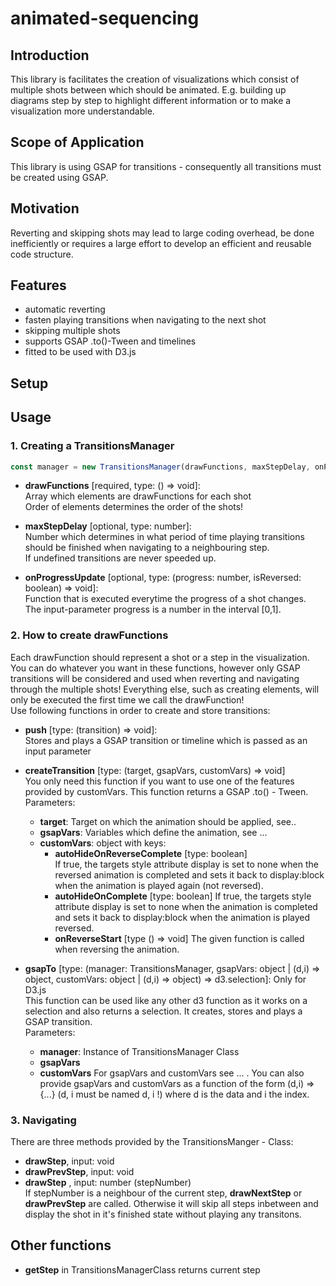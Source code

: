 # animated-sequencing
## __Introduction__
This library is facilitates the creation of visualizations which consist of multiple shots between which should be animated. E.g. building up diagrams step by step to highlight different information or to make a visualization more understandable.

## __Scope of Application__
This library is using GSAP for transitions - consequently all transitions must be created using GSAP.

## __Motivation__
Reverting and skipping shots may lead to large coding overhead, be done inefficiently or requires a large effort to develop an efficient and reusable code structure.


## __Features__
- automatic reverting
- fasten playing transitions when navigating to the next shot
- skipping multiple shots
- supports GSAP .to()-Tween and timelines
- fitted to be used with D3.js

## __Setup__

## __Usage__
### 1. Creating a TransitionsManager
```js
const manager = new TransitionsManager(drawFunctions, maxStepDelay, onProgressUpdate);
```
- __drawFunctions__ [required, type: () => void]:  
Array which elements are drawFunctions  for each shot  
Order of elements determines the order of the shots!  

- __maxStepDelay__ [optional, type: number]:  
Number which determines in what period of time playing transitions should be finished when navigating to a neighbouring step.  
If undefined transitions are never speeded up.  

- __onProgressUpdate__ [optional, type: (progress: number, isReversed: boolean) => void]:  
Function that is executed everytime the progress of a shot changes.  
The input-parameter progress is a number in the interval [0,1].

### 2. How to create drawFunctions
Each drawFunction should represent a shot or a step in the visualization. You can do whatever you want in these functions, however only GSAP transitions will be considered and used when reverting and navigating through the multiple shots! Everything else, such as creating elements, will only be executed the first time we call the drawFunction!  
Use following functions in order to create and store transitions:  

- __push__ [type: (transition) => void]:  
Stores and plays a GSAP transition or timeline which is passed as an input parameter

- __createTransition__ [type: (target, gsapVars, customVars) => void]  
You only need this function if you want to use one of the features provided by customVars. This function returns a GSAP .to() - Tween.  
Parameters:
    - __target__: Target on which the animation should be applied, see..
    - __gsapVars__: Variables which define the animation, see ...
    - __customVars__: object with keys:
        - __autoHideOnReverseComplete__ [type: boolean]  
        If true, the targets style attribute display is set to none when the reversed animation is completed and sets it back to display:block when the animation is played again (not reversed).
        - __autoHideOnComplete__ [type: boolean]
         If true, the targets style attribute display is set to none when the animation is completed and sets it back to display:block when the animation is played reversed.
        - __onReverseStart__ [type () => void]
        The given function is called when reversing the animation.

- __gsapTo__ [type: (manager: TransitionsManager, gsapVars: object | (d,i) => object, customVars: object | (d,i) => object) => d3.selection]: Only for D3.js  
This function can be used like any other d3 function as it works on a selection and also returns a selection. It creates, stores and plays a GSAP transition.  
    Parameters:
    - __manager__: Instance of TransitionsManager Class
    - __gsapVars__
    - __customVars__
    For gsapVars and customVars see ... . You can also provide gsapVars and customVars as a function of the form (d,i) => {...} (d, i must be named d, i !) where d is the data and i the index.




### 3. Navigating
 There are three methods provided by the TransitionsManger - Class:

- __drawStep__, input: void
- __drawPrevStep__, input: void
- __drawStep__  , input: number (stepNumber)   
If stepNumber is a neighbour of the current step, __drawNextStep__ or __drawPrevStep__ are called. Otherwise it will skip all steps inbetween and display the shot in it's finished state without playing any transitons.


## Other functions
- __getStep__ in TransitionsManagerClass returns current step